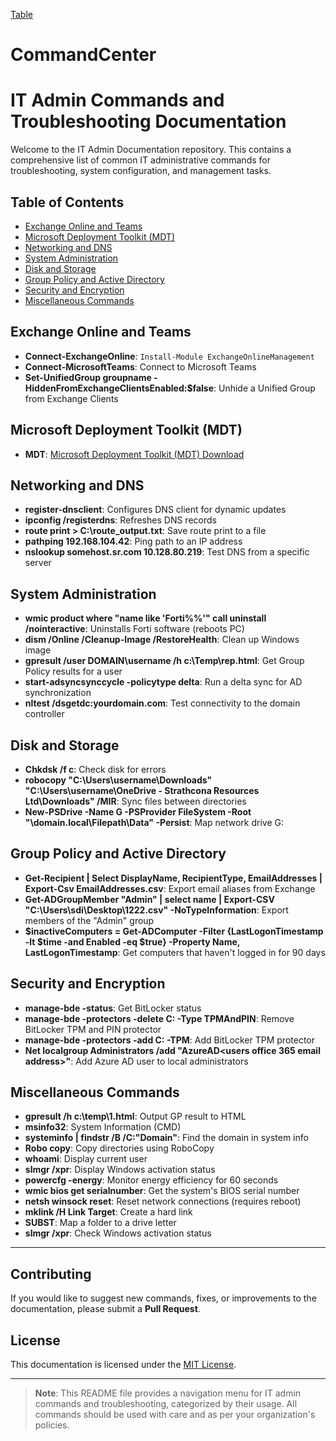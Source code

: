 [Table](Table.md)
# CommandCenter
# IT Admin Commands and Troubleshooting Documentation

Welcome to the IT Admin Documentation repository. This contains a comprehensive list of common IT administrative commands for troubleshooting, system configuration, and management tasks.

## Table of Contents
- [Exchange Online and Teams](#exchange-online-and-teams)
- [Microsoft Deployment Toolkit (MDT)](#microsoft-deployment-toolkit-mdt)
- [Networking and DNS](#networking-and-dns)
- [System Administration](#system-administration)
- [Disk and Storage](#disk-and-storage)
- [Group Policy and Active Directory](#group-policy-and-active-directory)
- [Security and Encryption](#security-and-encryption)
- [Miscellaneous Commands](#miscellaneous-commands)

## Exchange Online and Teams
- **Connect-ExchangeOnline**: `Install-Module ExchangeOnlineManagement`
- **Connect-MicrosoftTeams**: Connect to Microsoft Teams
- **Set-UnifiedGroup groupname -HiddenFromExchangeClientsEnabled:$false**: Unhide a Unified Group from Exchange Clients

## Microsoft Deployment Toolkit (MDT)
- **MDT**: [Microsoft Deployment Toolkit (MDT) Download](https://www.microsoft.com/en-us/download/details.aspx?id=54259)

## Networking and DNS
- **register-dnsclient**: Configures DNS client for dynamic updates
- **ipconfig /registerdns**: Refreshes DNS records
- **route print > C:\route_output.txt**: Save route print to a file
- **pathping 192.168.104.42**: Ping path to an IP address
- **nslookup somehost.sr.com 10.128.80.219**: Test DNS from a specific server

## System Administration
- **wmic product where "name like 'Forti%%'" call uninstall /nointeractive**: Uninstalls Forti software (reboots PC)
- **dism /Online /Cleanup-Image /RestoreHealth**: Clean up Windows image
- **gpresult /user DOMAIN\username /h c:\Temp\rep.html**: Get Group Policy results for a user
- **start-adsyncsynccycle -policytype delta**: Run a delta sync for AD synchronization
- **nltest /dsgetdc:yourdomain.com**: Test connectivity to the domain controller

## Disk and Storage
- **Chkdsk /f c**: Check disk for errors
- **robocopy "C:\Users\username\Downloads" "C:\Users\username\OneDrive - Strathcona Resources Ltd\Downloads" /MIR**: Sync files between directories
- **New-PSDrive -Name G -PSProvider FileSystem -Root "\\domain.local\Filepath\Data" -Persist**: Map network drive G:

## Group Policy and Active Directory
- **Get-Recipient | Select DisplayName, RecipientType, EmailAddresses | Export-Csv EmailAddresses.csv**: Export email aliases from Exchange
- **Get-ADGroupMember "Admin" | select name | Export-CSV "C:\Users\sdi\Desktop\1222.csv" -NoTypeInformation**: Export members of the "Admin" group
- **$inactiveComputers = Get-ADComputer -Filter {LastLogonTimestamp -lt $time -and Enabled -eq $true} -Property Name, LastLogonTimestamp**: Get computers that haven't logged in for 90 days

## Security and Encryption
- **manage-bde -status**: Get BitLocker status
- **manage-bde -protectors -delete C: -Type TPMAndPIN**: Remove BitLocker TPM and PIN protector
- **manage-bde -protectors -add C: -TPM**: Add BitLocker TPM protector
- **Net localgroup Administrators /add "AzureAD\<users office 365 email address>"**: Add Azure AD user to local administrators

## Miscellaneous Commands
- **gpresult /h c:\temp\1.html**: Output GP result to HTML
- **msinfo32**: System Information (CMD)
- **systeminfo | findstr /B /C:"Domain"**: Find the domain in system info
- **Robo copy**: Copy directories using RoboCopy
- **whoami**: Display current user
- **slmgr /xpr**: Display Windows activation status
- **powercfg -energy**: Monitor energy efficiency for 60 seconds
- **wmic bios get serialnumber**: Get the system's BIOS serial number
- **netsh winsock reset**: Reset network connections (requires reboot)
- **mklink /H Link Target**: Create a hard link
- **SUBST**: Map a folder to a drive letter
- **slmgr /xpr**: Check Windows activation status

---

## Contributing
If you would like to suggest new commands, fixes, or improvements to the documentation, please submit a **Pull Request**.

## License
This documentation is licensed under the [MIT License](LICENSE).

---

> **Note**: This README file provides a navigation menu for IT admin commands and troubleshooting, categorized by their usage. All commands should be used with care and as per your organization's policies.
